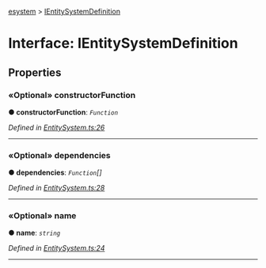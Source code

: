 [esystem](../README.md) > [IEntitySystemDefinition](../interfaces/ientitysystemdefinition.md)



# Interface: IEntitySystemDefinition


## Properties
<a id="constructorfunction"></a>

### «Optional» constructorFunction

**●  constructorFunction**:  *`Function`* 

*Defined in [EntitySystem.ts:26](https://github.com/gamma-framework/entities/blob/46d6513/src/EntitySystem.ts#L26)*





___

<a id="dependencies"></a>

### «Optional» dependencies

**●  dependencies**:  *`Function`[]* 

*Defined in [EntitySystem.ts:28](https://github.com/gamma-framework/entities/blob/46d6513/src/EntitySystem.ts#L28)*





___

<a id="name"></a>

### «Optional» name

**●  name**:  *`string`* 

*Defined in [EntitySystem.ts:24](https://github.com/gamma-framework/entities/blob/46d6513/src/EntitySystem.ts#L24)*





___


